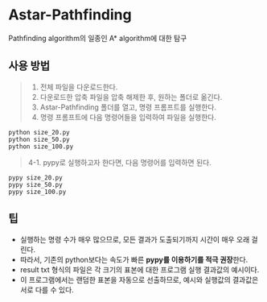 # Astar-Pathfinding
Pathfinding algorithm의 일종인 A* algorithm에 대한 탐구

## 사용 방법
> 1. 전체 파일을 다운로드한다.
> 2. 다운로드한 압축 파일을 압축 해제한 후, 원하는 폴더로 옮긴다.
> 3. Astar-Pathfinding 폴더를 열고, 명령 프롬프트를 실행한다.
> 4. 명령 프롬프트에 다음 명령어들을 입력하여 파일을 실행한다.

    python size_20.py
    python size_50.py
    python size_100.py
    
> 4-1. pypy로 실행하고자 한다면, 다음 명령어를 입력하면 된다.

    pypy size_20.py
    pypy size_50.py
    pypy size_100.py

## 팁
* 실행하는 명령 수가 매우 많으므로, 모든 결과가 도출되기까지 시간이 매우 오래 걸린다.
* 따라서, 기존의 python보다는 속도가 빠른 **pypy를 이용하기를 적극 권장**한다.
* result txt 형식의 파일은 각 크기의 표본에 대한 프로그램 실행 결과값의 예시이다. 
* 이 프로그램에서는 랜덤한 표본을 자동으로 선출하므로, 예시와 실행값의 결과값은 서로 다를 수 있다.
